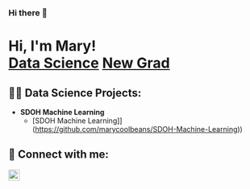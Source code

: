 ### Hi there 👋
<h1>Hi, I'm Mary! <br/><a href="https://github.com/marymorkos">Data Science</a> <a href="https://www.linkedin.com/in/marymorkos/">New Grad</a>

<h2>👨‍💻 Data Science Projects:</h2>

- <b>SDOH Machine Learning</b>
  - [SDOH Machine Learning]](https://github.com/marycoolbeans/SDOH-Machine-Learning))

<h2> 🤳 Connect with me:</h2>

[<img align="left" alt="JoshMadakor | LinkedIn" width="22px" src="https://cdn.jsdelivr.net/npm/simple-icons@v3/icons/linkedin.svg" />][linkedin]

[linkedin]: https://linkedin.com/in/marymorkos

<!--
**joshmadakor1/joshmadakor1** is a ✨ _special_ ✨ repository because its `README.md` (this file) appears on your GitHub profile.

Here are some ideas to get you started:

- 🔭 I’m currently working on ...
- 🌱 I’m currently learning ...
- 👯 I’m looking to collaborate on ...
- 🤔 I’m looking for help with ...
- 💬 Ask me about ...
- 📫 How to reach me: ...
- 😄 Pronouns: ...
- ⚡ Fun fact: ...
-->

